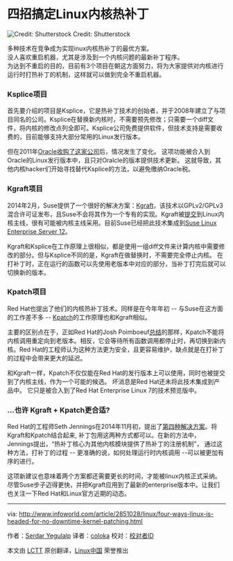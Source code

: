 四招搞定Linux内核热补丁
================================================================================
![Credit: Shutterstock](http://images.techhive.com/images/article/2014/10/patch_f-100526950-primary.idge.jpeg)
Credit: Shutterstock

多种技术在竞争成为实现inux内核热补丁的最优方案。  
没人喜欢重启机器，尤其是涉及到一个内核问题的最新补丁程序。  
为达到不重启的目的，目前有3个项目在朝这方面努力，将为大家提供对内核进行运行时打热补丁的机制，这样就可以做到完全不重启机器。

### Ksplice项目 ###

首先要介绍的项目是Ksplice，它是热补丁技术的创始者，并于2008年建立了与项目同名的公司。Ksplice在替换新内核时，不需要预先修改；只需要一个diff文件，将内核的修改点列全即可。Ksplice公司免费提供软件，但技术支持是需要收费的，目前能够支持大部分常用的Linux发行版本。
 
但在2011年[Oracle收购了这家公司][1]后，情况发生了变化。 这项功能被合入到Oracle的Linux发行版本中，且只对Oralcle的版本提供技术更新。 这就导致，其他内核hacker们开始寻找替代Ksplice的方法，以避免缴纳Oracle税。

### Kgraft项目 ###

2014年2月，Suse提供了一个很好的解决方案：[Kgraft][2]，该技术以GPLv2/GPLv3混合许可证发布，且Suse不会将其作为一个专有的实现。Kgraft被[提交][3]到Linux内核主线，很有可能被内核主线采用。目前Suse已经把此技术集成到[Suse Linux Enterprise Server 12][4]。
 
Kgraft和Ksplice在工作原理上很相似，都是使用一组diff文件来计算内核中需要修改的部分。但与Ksplice不同的是，Kgraft在做替换时，不需要完全停止内核。 在打补丁时，正在运行的函数可以先使用老版本中对应的部分，当补丁打完后就可以切换新的版本。

### Kpatch项目 ###
 
Red Hat也提出了他们的内核热补丁技术。同样是在今年年初 -- 与Suse在这方面的工作差不多 -- [Kpatch][5]的工作原理也和Kgraft相似。

主要的区别点在于，正如Red Hat的Josh Poimboeuf[总结][6]的那样，Kpatch不能将内核调用重定向到老版本。相反，它会等待所有函数调用都停止时，再切换到新内核。Red Hat的工程师认为这种方法更为安全，且更容易维护，缺点就是在打补丁的过程中会带来更大的延迟。

和Kgraft一样，Kpatch不仅仅能在Red Hat的发行版本上可以使用，同时也被提交到了内核主线，作为一个可能的候选。 坏消息是Red Hat还未将此技术集成到产品中。 它只是被合入到了Red Hat Enterprise Linux 7的技术预览版中。

### ...也许 Kgraft + Kpatch更合适? ###

Red Hat的工程师Seth Jennings在2014年11月初，提出了[第四种解决方案][7]。将Kgraft和Kpatch结合起来, 补丁包用这两种方式都可以。在新的方法中，Jennings提出，“热补丁核心为其他内核模块提供了热补丁的注册机制”， 通过这种方法，打补丁的过程 -- 更准确的说，如何处理运行时内核调用 --可以被更加有序的进行。

这项新建议也意味着两个方案都还需要更长的时间，才能被linux内核正式采纳。尽管Suse步子迈得更快，并把Kgraft应用到了最新的enterprise版本中。让我们也关注一下Red Hat和Linux官方近期的动态。


--------------------------------------------------------------------------------

via: http://www.infoworld.com/article/2851028/linux/four-ways-linux-is-headed-for-no-downtime-kernel-patching.html

作者：[Serdar Yegulalp][a]
译者：[coloka](https://github.com/coloka)
校对：[校对者ID](https://github.com/校对者ID)

本文由 [LCTT](https://github.com/LCTT/TranslateProject) 原创翻译，[Linux中国](http://linux.cn/) 荣誉推出

[a]:http://www.infoworld.com/author/Serdar-Yegulalp/
[1]:http://www.infoworld.com/article/2622437/open-source-software/oracle-buys-ksplice-for-linux--zero-downtime--tech.html
[2]:http://www.infoworld.com/article/2610749/linux/suse-open-sources-live-updater-for-linux-kernel.html
[3]:https://lwn.net/Articles/596854/
[4]:http://www.infoworld.com/article/2838421/linux/suse-linux-enterprise-12-goes-light-on-docker-heavy-on-reliability.html
[5]:https://github.com/dynup/kpatch
[6]:https://lwn.net/Articles/597123/
[7]:http://lkml.iu.edu/hypermail/linux/kernel/1411.0/04020.html